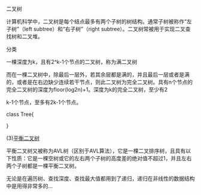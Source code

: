 二叉树

计算机科学中，二叉树是每个结点最多有两个子树的树结构。通常子树被称作“左子树”（left subtree）和“右子树”（right subtree）。二叉树常被用于实现二叉查找树和二叉堆。

分类

一棵深度为k，且有2^k-1个节点的二叉树，称为满二叉树

而在一棵二叉树中，除最后一层外，若其余层都是满的，并且最后一层或者是满的，或者是在右边缺少连续若干节点，则此二叉树为完全二叉树。具有n个节点的完全二叉树的深度为floor\(log2n\)+1。深度为k的完全二叉树，至少有2

k-1个节点，至多有2k-1个节点。

class Tree{

}

\(3\)[平衡二叉树](https://baike.baidu.com/item/%E5%B9%B3%E8%A1%A1%E4%BA%8C%E5%8F%89%E6%A0%91/10421057)

平衡二叉树又被称为AVL树（区别于AVL算法），它是一棵二叉排序树，且具有以下性质：它是一棵空树或它的左右两个子树的高度差的绝对值不超过1，并且左右两个子树都是一棵平衡二叉树。





无论是在遍历树、查找深度、查找最大值都用到了递归，递归在非线性的数据结构中是用得非常多的...

